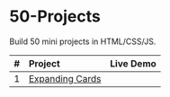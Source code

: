 # 50-Projects
Build 50 mini projects in HTML/CSS/JS.

| # | Project | Live Demo |
| :----:| :---- | :----: |
| 1 | [Expanding Cards](https://github.com/maggieChangFun/50-Projects/tree/main/Expanding%20Cards) |  |
